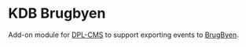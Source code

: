 # KDB Brugbyen

Add-on module for [DPL-CMS](https://github.com/danskernesdigitalebibliotek/dpl-cms) to support exporting events to [BrugByen](brugbyen.kk.dk).
